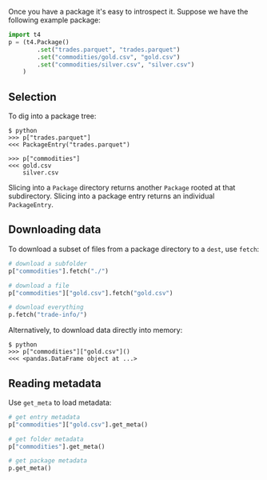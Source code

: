 Once you have a package it's easy to introspect it. Suppose we have the following example package:

```python
import t4
p = (t4.Package()
        .set("trades.parquet", "trades.parquet")
        .set("commodities/gold.csv", "gold.csv")
        .set("commodities/silver.csv", "silver.csv")
    )
```


## Selection
To dig into a package tree:

```
$ python
>>> p["trades.parquet"]
<<< PackageEntry("trades.parquet")

>>> p["commodities"]
<<< gold.csv
    silver.csv
```

Slicing into a `Package` directory returns another `Package` rooted at that subdirectory. Slicing into a package entry returns an individual `PackageEntry`.


## Downloading data
To download a subset of files from a package directory to a `dest`, use `fetch`:

```python
# download a subfolder
p["commodities"].fetch("./")

# download a file
p["commodities"]["gold.csv"].fetch("gold.csv")

# download everything
p.fetch("trade-info/")
```

Alternatively, to download data directly into memory:

```
$ python
>>> p["commodities"]["gold.csv"]()
<<< <pandas.DataFrame object at ...>
```

## Reading metadata
Use `get_meta` to load metadata:

```python
# get entry metadata
p["commodities"]["gold.csv"].get_meta()

# get folder metadata
p["commodities"].get_meta()

# get package metadata
p.get_meta()
```
